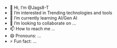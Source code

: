 - 👋 Hi, I’m @Jags8-T
- 👀 I’m interested in Trending technologies and tools
- 🌱 I’m currently learning AI/Gen AI
- 💞️ I’m looking to collaborate on ...
- 📫 How to reach me ...
- 😄 Pronouns: ...
- ⚡ Fun fact: ...

<!---
Jags8-T/Jags8-T is a ✨ special ✨ repository because its `README.md` (this file) appears on your GitHub profile.
You can click the Preview link to take a look at your changes.
--->
